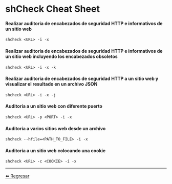 # shCheck Cheat Sheet

#### Realizar auditoria de encabezados de seguridad HTTP e informativos de un sitio web
```
shcheck <URL> -i -x
```

#### Realizar auditoria de encabezados de seguridad HTTP e informativos de un sitio web incluyendo los encabezados obsoletos
```
shcheck <URL> -i -x -k
```

#### Realizar auditoria de encabezados de seguridad HTTP a un sitio web y visualizar el resultado en un archivo JSON
```
shcheck <URL> -i -x -j
```

#### Auditoria a un sitio web con diferente puerto
```
shcheck <URL> -p <PORT> -i -x
```

#### Auditoria a varios sitios web desde un archivo
```
shcheck --hfile=<PATH_TO_FILE> -i -x
```

#### Auditoria a un sitio web colocando una cookie
```
shcheck <URL> -c <COOKIE> -i -x
```

---

[:arrow_left: Regresar](https://github.com/m4lal0/cheatsheets)